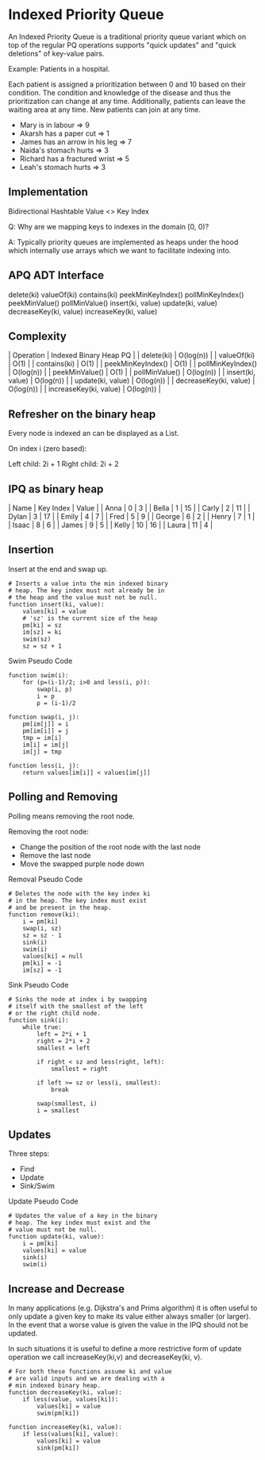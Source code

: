 # Indexed Priority Queue

An Indexed Priority Queue is a traditional priority queue variant which on top of the regular PQ operations supports "quick updates" and "quick deletions" of key-value pairs.

Example: Patients in a hospital. 

Each patient is assigned a prioritization between 0 and 10 based on their condition. The condition and knowledge of the disease and thus the prioritization can change at any time. Additionally, patients can leave the waiting area at any time. New patients can join at any time.

- Mary is in labour => 9
- Akarsh has a paper cut => 1
- James has an arrow in his leg => 7
- Naida's stomach hurts => 3
- Richard has a fractured wrist => 5
- Leah's stomach hurts => 3

## Implementation

Bidirectional Hashtable Value <> Key Index

Q: Why are we mapping keys to indexes in the domain [0, 0)?

A: Typically priority queues are implemented as heaps under the hood which internally use arrays which we want to facilitate indexing into.

## APQ ADT Interface

delete(ki)
valueOf(ki)
contains(ki)
peekMinKeyIndex()
pollMinKeyIndex()
peekMinValue()
pollMinValue()
insert(ki, value)
update(ki, value)
decreaseKey(ki, value)
increaseKey(ki, value)

## Complexity

| Operation | Indexed Binary Heap PQ |
| delete(ki) | O(log(n)) |
| valueOf(ki) | O(1) |
| contains(ki) | O(1) |
| peekMinKeyIndex() | O(1) |
| pollMinKeyIndex() | O(log(n)) |
| peekMinValue() | O(1) |
| pollMinValue() | O(log(n)) |
| insert(ki, value) | O(log(n)) |
| update(ki, value) | O(log(n)) |
| decreaseKey(ki, value) | O(log(n)) |
| increaseKey(ki, value) | O(log(n)) |

## Refresher on the binary heap

Every node is indexed an can be displayed as a List.

On index i (zero based):

Left child: 2i + 1
Right child: 2i + 2

## IPQ as binary heap

| Name | Key Index | Value |
| Anna | 0 | 3 |
| Bella | 1 | 15 |
| Carly | 2 | 11 |
| Dylan | 3 | 17 |
| Emily | 4 | 7 |
| Fred | 5 | 9 |
| George | 6 | 2 |
| Henry | 7 | 1 |
| Isaac | 8 | 6 |
| James | 9 | 5 |
| Kelly | 10 | 16 |
| Laura | 11 | 4 |

## Insertion

Insert at the end and swap up.

```
# Inserts a value into the min indexed binary
# heap. The key index must not already be in 
# the heap and the value must not be null.
function insert(ki, value):
    values[ki] = value
    # 'sz' is the current size of the heap
    pm[ki] = sz
    im[sz] = ki
    swim(sz)
    sz = sz + 1 
```

Swim Pseudo Code

```
function swim(i):
    for (p=(i-1)/2; i>0 and less(i, p)):
        swap(i, p)
        i = p
        p = (i-1)/2
        
function swap(i, j):
    pm[im[j]] = i     
    pm[im[i]] = j
    tmp = im[i]
    im[i] = im[j]
    im[j] = tmp
    
function less(i, j):
    return values[im[i]] < values[im[j]]    
```

## Polling and Removing

Polling means removing the root node.

Removing the root node:

- Change the position of the root node with the last node
- Remove the last node
- Move the swapped purple node down

Removal Pseudo Code

```
# Deletes the node with the key index ki
# in the heap. The key index must exist
# and be present in the heap.
function remove(ki):
    i = pm[ki]
    swap(i, sz)
    sz = sz - 1
    sink(i)
    swim(i)
    values[ki] = null
    pm[ki] = -1
    im[sz] = -1
```

Sink Pseudo Code

```
# Sinks the node at index i by swapping
# itself with the smallest of the left
# or the right child node.
function sink(i):
    while true:
        left = 2*i + 1
        right = 2*i + 2
        smallest = left
        
        if right < sz and less(right, left):
            smallest = right
            
        if left >= sz or less(i, smallest):
            break
            
        swap(smallest, i)
        i = smallest
```

## Updates

Three steps:

- Find
- Update
- Sink/Swim

Update Pseudo Code

```
# Updates the value of a key in the binary
# heap. The key index must exist and the
# value must not be null.
function update(ki, value):
    i = pm[ki]
    values[ki] = value
    sink(i)
    swim(i)
```

## Increase and Decrease

In many applications (e.g. Dijkstra's and Prims algorithm) it is often useful to only update a given key to make its value either always smaller (or larger). In the event that a worse value is given the value in the IPQ should not be updated.

In such situations it is useful to define a more restrictive form of update operation we call increaseKey(ki,v) and decreaseKey(ki, v).

```
# For both these functions assume ki and value
# are valid inputs and we are dealing with a
# min indexed binary heap.
function decreaseKey(ki, value):
    if less(value, values[ki]):
        values[ki] = value
        swim(pm[ki])
        
function increaseKey(ki, value):
    if less(values[ki], value):
        values[ki] = value
        sink(pm[ki])
```


























